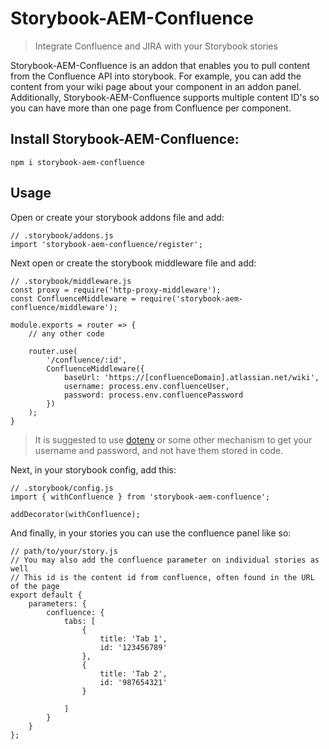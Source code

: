 # Storybook-AEM-Confluence
> Integrate Confluence and JIRA with your Storybook stories

Storybook-AEM-Confluence is an addon that enables you to pull content from the Confluence API into storybook. For example, you can add the content from your wiki page about your component in an addon panel. Additionally, Storybook-AEM-Confluence supports multiple content ID's so you can have more than one page from Confluence per component.

## Install Storybook-AEM-Confluence:

```npm i storybook-aem-confluence```

## Usage
Open or create your storybook addons file and add:
```
// .storybook/addons.js
import 'storybook-aem-confluence/register';
```

Next open or create the storybook middleware file and add:
```
// .storybook/middleware.js
const proxy = require('http-proxy-middleware'); 
const ConfluenceMiddleware = require('storybook-aem-confluence/middleware');

module.exports = router => {
    // any other code

    router.use(
        '/confluence/:id',
        ConfluenceMiddleware({
            baseUrl: 'https://[confluenceDomain].atlassian.net/wiki',
            username: process.env.confluenceUser,
            password: process.env.confluencePassword
        })
    );
}
```

> It is suggested to use [dotenv](https://www.npmjs.com/package/dotenv) or some other mechanism to get your username and password, and not have them stored in code.

Next, in your storybook config, add this:
```
// .storybook/config.js
import { withConfluence } from 'storybook-aem-confluence';

addDecorator(withConfluence);
```

And finally, in your stories you can use the confluence panel like so:

```
// path/to/your/story.js
// You may also add the confluence parameter on individual stories as well
// This id is the content id from confluence, often found in the URL of the page
export default {
    parameters: {
        confluence: {
            tabs: [
                {
                    title: 'Tab 1',
                    id: '123456789' 
                },
                {
                    title: 'Tab 2',
                    id: '987654321'
                }
                
            ]
        }
    }
};
```